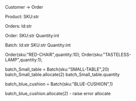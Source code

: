 
Customer -> Order


Product:
    SKU:str

Orders:
    Id:str
    
Order:
    SKU:str
    Quantity:int

Batch:
    Id:str
    SKU:str
    Quantity:int



Order(sku:"RED-CHAIR",quantity:10);
Order(sku:"TASTELESS-LAMP",quantity:1);


batch_Small_table = Batch(sku:"SMALL-TABLE",20)
batch_Small_table.allocate(2)
batch_Small_table.quantity


batch_blue_cushion = Batch(sku:"BLUE-CUSHION",1)

batch_blue_cushion.allocate(2) - raise error allocate














